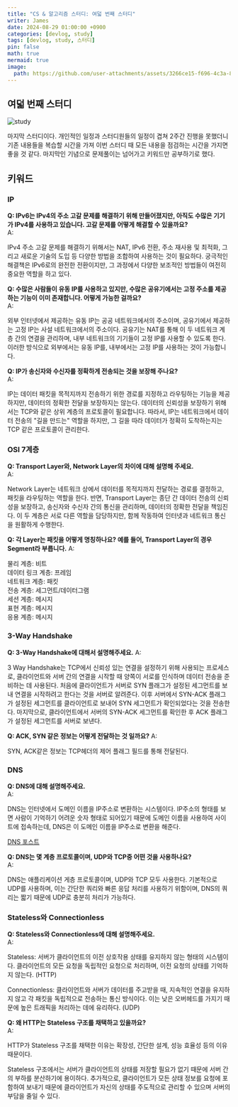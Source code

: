 ```yaml
---
title: "CS & 알고리즘 스터디: 여덟 번째 스터디"
writer: James
date: 2024-08-29 01:00:00 +0900
categories: [devlog, study]
tags: [devlog, study, 스터디]
pin: false
math: true
mermaid: true
image:
  path: https://github.com/user-attachments/assets/3266ce15-f696-4c3a-80aa-d5d90dfff0ec
---
```


## 여덟 번째 스터디  

![study](/images/images/2024-08-29-21-03-31.png)  

마지막 스터디이다. 개인적인 일정과 스터디원들의 일정이 겹쳐 2주간 진행을 못했더니 기존 내용들을 복습할 시간을 가져 이번 스터디 때 모든 내용을 점검하는 시간을 가지면 좋을 것 같다. 마지막인 기념으로 문제풀이는 넘어가고 키워드만 공부하기로 했다.  

## 키워드

### IP  

**Q: IPv6는 IPv4의 주소 고갈 문제를 해결하기 위해 만들어졌지만, 아직도 수많은 기기가 IPv4를 사용하고 있습니다. 고갈 문제를 어떻게 해결할 수 있을까요?**    
A:   

IPv4 주소 고갈 문제를 해결하기 위해서는 NAT, IPv6 전환, 주소 재사용 및 최적화, 그리고 새로운 기술의 도입 등 다양한 방법을 조합하여 사용하는 것이 필요하다. 궁극적인 해결책은 IPv6로의 완전한 전환이지만, 그 과정에서 다양한 보조적인 방법들이 여전히 중요한 역할을 하고 있다.  

**Q: 수많은 사람들이 유동 IP를 사용하고 있지만, 수많은 공유기에서는 고정 주소를 제공하는 기능이 이미 존재합니다. 어떻게 가능한 걸까요?**  
A:  

외부 인터넷에서 제공하는 유동 IP는 공공 네트워크에서의 주소이며, 공유기에서 제공하는 고정 IP는 사설 네트워크에서의 주소이다. 공유기는 NAT를 통해 이 두 네트워크 계층 간의 연결을 관리하며, 내부 네트워크의 기기들이 고정 IP를 사용할 수 있도록 한다. 이러한 방식으로 외부에서는 유동 IP를, 내부에서는 고정 IP를 사용하는 것이 가능합니다.

**Q: IP가 송신자와 수신자를 정확하게 전송되는 것을 보장해 주나요?**   
A:  

IP는 데이터 패킷을 목적지까지 전송하기 위한 경로를 지정하고 라우팅하는 기능을 제공하지만, 데이터의 정확한 전달을 보장하지는 않는다. 데이터의 신뢰성을 보장하기 위해서는 TCP와 같은 상위 계층의 프로토콜이 필요합니다. 따라서, IP는 네트워크에서 데이터 전송의 "길을 만드는" 역할을 하지만, 그 길을 따라 데이터가 정확히 도착하는지는 TCP 같은 프로토콜이 관리한다.

### OSI 7계층  

**Q: Transport Layer와, Network Layer의 차이에 대해 설명해 주세요.**  
A:  

Network Layer는 네트워크 상에서 데이터를 목적지까지 전달하는 경로를 결정하고, 패킷을 라우팅하는 역할을 한다. 반면, Transport Layer는 종단 간 데이터 전송의 신뢰성을 보장하고, 송신자와 수신자 간의 통신을 관리하며, 데이터의 정확한 전달을 책임진다. 이 두 계층은 서로 다른 역할을 담당하지만, 함께 작동하여 인터넷과 네트워크 통신을 원활하게 수행한다.

**Q: 각 Layer는 패킷을 어떻게 명칭하나요? 예를 들어, Transport Layer의 경우 Segment라 부릅니다.** 
A:  

물리 계층: 비트  
데이터 링크 계층: 프레임  
네트워크 계층: 패킷  
전송 계층: 세그먼트/데이터그램  
세션 계층: 메시지  
표현 계층: 메시지  
응용 계층: 메시지  

### 3-Way Handshake  

**Q: 3-Way Handshake에 대해서 설명해주세요.** 
A:  

3 Way Handshake는 TCP에서 신뢰성 있는 연결을 설정하기 위해 사용되는 프로세스로, 클라이언트와 서버 간의 연결을 시작할 때 양쪽이 서로를 인식하며 데이터 전송을 준비하는 데 사용된다. 처음에 클라이언트가 서버로 SYN 플래그가 설정된 세그먼트를 보내 연결을 시작하려고 한다는 것을 서버로 알려준다. 이후 서버에서 SYN-ACK 플래그가 설정된 세그먼트를 클라이언트로 보내어 SYN 세그먼트가 확인되었다는 것을 전송한다. 마지막으로, 클라이언트에서 서버의 SYN-ACK 세그먼트를 확인한 후 ACK 플래그가 설정된 세그먼트를 서버로 보낸다.  

**Q: ACK, SYN 같은 정보는 어떻게 전달하는 것 일까요?** 
A:  

SYN, ACK같은 정보는 TCP헤더의 제어 플래그 필드를 통해 전달된다.  

### DNS  

**Q: DNS에 대해 설명해주세요.**  
A:  

DNS는 인터넷에서 도메인 이름을 IP주소로 변환하는 시스템이다. IP주소의 형태를 보면 사람이 기억하기 어려운 숫자 형태로 되어있기 때문에 도메인 이름을 사용하여 사이트에 접속하는데, DNS은 이 도메인 이름을 IP주소로 변환을 해준다.  

[DNS 포스트](https://jaenam615.github.io/posts/internet/)  

**Q: DNS는 몇 계층 프로토콜이며, UDP와 TCP중 어떤 것을 사용하나요?**   
A:  

DNS는 애플리케이션 게층 프로토콜이며, UDP와 TCP 모두 사용한다. 기본적으로 UDP를 사용하며, 이는 간단한 쿼리와 빠른 응답 처리를 사용하기 위함이며, DNS의 쿼리는 짧기 때문에 UDP로 충분히 처리가 가능하다.  


### Stateless와 Connectionless  

**Q: Stateless와 Connectionless에 대해 설명해주세요.**    
A:  

Stateless: 서버가 클라이언트의 이전 상호작용 상태를 유지하지 않는 형태의 시스템이다. 클라이언트의 모든 요청을 독립적인 요청으로 처리하며, 이전 요청의 상태를 기억하지 않는다. (HTTP)  

Connectionless: 클라이언트와 서버가 데이터를 주고받을 때, 지속적인 연결을 유지하지 않고 각 패킷을 독립적으로 전송하는 통신 방식이다. 이는 낮은 오버헤드를 가지기 때문에 높은 트래픽을 처리하는 데에 유리하다. (UDP)  

**Q: 왜 HTTP는 Stateless 구조를 채택하고 있을까요?**  
A:  

HTTP가 Stateless 구조를 채택한 이유는 확장성, 간단한 설계, 성능 효율성 등의 이유 때문이다.  

Stateless 구조에서는 서버가 클라이언트의 상태를 저장할 필요가 없기 때문에 서버 간의 부하를 분산하기에 용이하다. 추가적으로, 클라이언트가 모든 상태 정보를 요청에 포함하여 보내기 때문에 클라이언트가 자신의 상태를 주도적으로 관리할 수 있으며 서버의 부담을 줄일 수 있다.  
